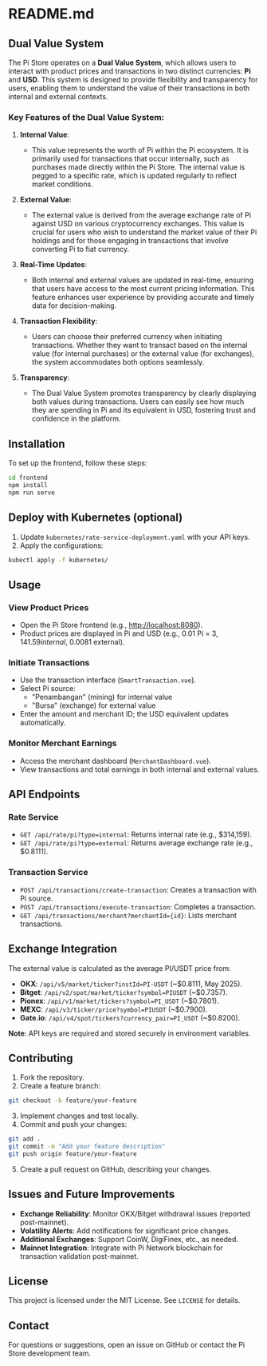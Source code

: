 # README.md

## Dual Value System

The Pi Store operates on a **Dual Value System**, which allows users to interact with product prices and transactions in two distinct currencies: **Pi** and **USD**. This system is designed to provide flexibility and transparency for users, enabling them to understand the value of their transactions in both internal and external contexts.

### Key Features of the Dual Value System:

1. **Internal Value**: 
   - This value represents the worth of Pi within the Pi ecosystem. It is primarily used for transactions that occur internally, such as purchases made directly within the Pi Store. The internal value is pegged to a specific rate, which is updated regularly to reflect market conditions.

2. **External Value**: 
   - The external value is derived from the average exchange rate of Pi against USD on various cryptocurrency exchanges. This value is crucial for users who wish to understand the market value of their Pi holdings and for those engaging in transactions that involve converting Pi to fiat currency.

3. **Real-Time Updates**: 
   - Both internal and external values are updated in real-time, ensuring that users have access to the most current pricing information. This feature enhances user experience by providing accurate and timely data for decision-making.

4. **Transaction Flexibility**: 
   - Users can choose their preferred currency when initiating transactions. Whether they want to transact based on the internal value (for internal purchases) or the external value (for exchanges), the system accommodates both options seamlessly.

5. **Transparency**: 
   - The Dual Value System promotes transparency by clearly displaying both values during transactions. Users can easily see how much they are spending in Pi and its equivalent in USD, fostering trust and confidence in the platform.

## Installation

To set up the frontend, follow these steps:

```bash
cd frontend
npm install
npm run serve
```

## Deploy with Kubernetes (optional)

1. Update `kubernetes/rate-service-deployment.yaml` with your API keys.
2. Apply the configurations:

```bash
kubectl apply -f kubernetes/
```

## Usage

### View Product Prices

- Open the Pi Store frontend (e.g., [http://localhost:8080](http://localhost:8080)).
- Product prices are displayed in Pi and USD (e.g., 0.01 Pi = $3,141.59 internal, ~$0.0081 external).

### Initiate Transactions

- Use the transaction interface (`SmartTransaction.vue`).
- Select Pi source:
  - "Penambangan" (mining) for internal value
  - "Bursa" (exchange) for external value
- Enter the amount and merchant ID; the USD equivalent updates automatically.

### Monitor Merchant Earnings

- Access the merchant dashboard (`MerchantDashboard.vue`).
- View transactions and total earnings in both internal and external values.

## API Endpoints

### Rate Service

- `GET /api/rate/pi?type=internal`: Returns internal rate (e.g., $314,159).
- `GET /api/rate/pi?type=external`: Returns average exchange rate (e.g., $0.8111).

### Transaction Service

- `POST /api/transactions/create-transaction`: Creates a transaction with Pi source.
- `POST /api/transactions/execute-transaction`: Completes a transaction.
- `GET /api/transactions/merchant?merchantId={id}`: Lists merchant transactions.

## Exchange Integration

The external value is calculated as the average PI/USDT price from:

- **OKX**: `/api/v5/market/ticker?instId=PI-USDT` (~$0.8111, May 2025).
- **Bitget**: `/api/v2/spot/market/ticker?symbol=PIUSDT` (~$0.7357).
- **Pionex**: `/api/v1/market/tickers?symbol=PI_USDT` (~$0.7801).
- **MEXC**: `/api/v3/ticker/price?symbol=PIUSDT` (~$0.7900).
- **Gate.io**: `/api/v4/spot/tickers?currency_pair=PI_USDT` (~$0.8200).

**Note**: API keys are required and stored securely in environment variables.

## Contributing

1. Fork the repository.
2. Create a feature branch:

```bash
git checkout -b feature/your-feature
```

3. Implement changes and test locally.
4. Commit and push your changes:

```bash
git add .
git commit -m "Add your feature description"
git push origin feature/your-feature
```

5. Create a pull request on GitHub, describing your changes.

## Issues and Future Improvements

- **Exchange Reliability**: Monitor OKX/Bitget withdrawal issues (reported post-mainnet).
- **Volatility Alerts**: Add notifications for significant price changes.
- **Additional Exchanges**: Support CoinW, DigiFinex, etc., as needed.
- **Mainnet Integration**: Integrate with Pi Network blockchain for transaction validation post-mainnet.

## License

This project is licensed under the MIT License. See `LICENSE` for details.

## Contact

For questions or suggestions, open an issue on GitHub or contact the Pi Store development team.
